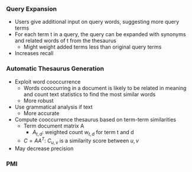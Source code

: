 ### Query Expansion 
- Users give additional input on query words, suggesting more query terms
- For each term t in a query, the query can be expanded with synonyms and related words of t from the thesaurus
	- Might weight added terms less than original query terms
- Increases recall 
### Automatic Thesaurus Generation
- Exploit word cooccurrence
	- Words cooccurring in a document is likely to be related in meaning and count text statistics to find the most similar words
	- More robust
- Use grammatical analysis if text
	- More accurate
- Compute cooccurrence thesaurus based on term-term similarities
	- Term document matrix A
		- $A_{t,d}$: weighted count $w_{t,d}$ for term t and d
	- $C=AA^T$: $C_{u,v}$ is a similarity score between $u, v$
- May decrease precision
### PMI